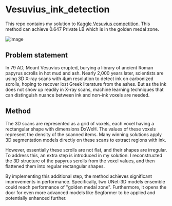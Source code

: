# Vesuvius_ink_detection

This repo contains my solution to [Kaggle Vesuvius competition](https://www.kaggle.com/competitions/vesuvius-challenge-ink-detection). This method can achieve 0.647 Private LB which is in the golden medal zone.

![image](https://github.com/Robot-Eyes/Vesuvius_ink_detection/assets/100538999/f5657ce3-c448-408e-aeb5-e40022d73ca7)


## Problem statement

In 79 AD, Mount Vesuvius erupted, burying a library of ancient Roman papyrus scrolls in hot mud and ash. Nearly 2,000 years later, scientists are using 3D X-ray scans with 4µm resolution to detect ink on carbonized scrolls, hoping to recover lost Greek literature from the ashes. But as the ink does not show up readily in X-ray scans, machine learning techniques that can distinguish nuance between ink and non-ink voxels are needed.

## Method

The 3D scans are represented as a grid of voxels, each voxel having a rectangular shape with dimensions DxWxH. The values of these voxels represent the density of the scanned items. Many winning solutions apply 3D segmentation models directly on these scans to extract regions with ink. 

However, essentially these scrolls are not flat, and their shapes are irregular. To address this, an extra step is introduced in my solution. I reconstructed the 3D structure of the papyrus scrolls from the voxel values, and then flattened them into regular rectangular shapes. 

By implementing this additional step, the method achieves significant improvements in performance. Specifically, two UNet-3D models ensemble could reach performance of "golden medal zone". Furthermore, it opens the door for even more advanced models like Segformer to be applied and potentially enhanced further.
